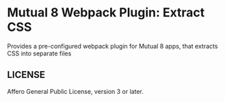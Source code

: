 # Mutual 8 Webpack Plugin: Extract CSS

Provides a pre-configured webpack plugin for Mutual 8 apps, that extracts CSS
into separate files

## LICENSE

Affero General Public License, version 3 or later.
